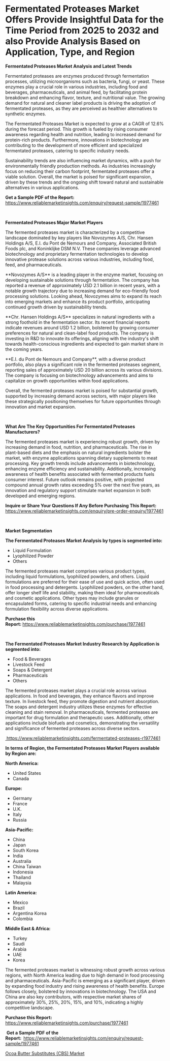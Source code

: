 <p><h1>Fermentated Proteases Market Offers Provide Insightful Data for the Time Period from 2025 to 2032 and also Provide Analysis Based on Application, Type, and Region</h1></p><p><strong>Fermentated Proteases Market Analysis and Latest Trends</strong></p>
<p><p>Fermentated proteases are enzymes produced through fermentation processes, utilizing microorganisms such as bacteria, fungi, or yeast. These enzymes play a crucial role in various industries, including food and beverages, pharmaceuticals, and animal feed, by facilitating protein breakdown and enhancing flavor, texture, and nutritional value. The growing demand for natural and cleaner label products is driving the adoption of fermentated proteases, as they are perceived as healthier alternatives to synthetic enzymes.</p><p>The Fermentated Proteases Market is expected to grow at a CAGR of 12.6% during the forecast period. This growth is fueled by rising consumer awareness regarding health and nutrition, leading to increased demand for protein-rich products. Furthermore, innovations in biotechnology are contributing to the development of more efficient and specialized fermentated proteases, catering to specific industry needs. </p><p>Sustainability trends are also influencing market dynamics, with a push for environmentally friendly production methods. As industries increasingly focus on reducing their carbon footprint, fermentated proteases offer a viable solution. Overall, the market is poised for significant expansion, driven by these trends and the ongoing shift toward natural and sustainable alternatives in various applications.</p></p>
<p><strong>Get a Sample PDF of the Report:&nbsp;</strong> <a href="https://www.reliablemarketinsights.com/enquiry/request-sample/1977461?utm_campaign=3558&utm_medium=2&utm_source=Github&utm_content=ia&utm_term=07042025&utm_id=fermentated-proteases">https://www.reliablemarketinsights.com/enquiry/request-sample/1977461</a></p>
<p>&nbsp;</p>
<p><strong>Fermentated Proteases Major Market Players</strong></p>
<p><p>The fermented proteases market is characterized by a competitive landscape dominated by key players like Novozymes A/S, Chr. Hansen Holdings A/S, E.I. du Pont de Nemours and Company, Associated British Foods plc, and Koninklijke DSM N.V. These companies leverage advanced biotechnology and proprietary fermentation technologies to develop innovative protease solutions across various industries, including food, feed, and pharmaceuticals.</p><p>**Novozymes A/S** is a leading player in the enzyme market, focusing on developing sustainable solutions through fermentation. The company has reported a revenue of approximately USD 2.1 billion in recent years, with a notable growth trajectory due to increasing demand for eco-friendly food processing solutions. Looking ahead, Novozymes aims to expand its reach into emerging markets and enhance its product portfolio, anticipating continued growth driven by sustainability trends.</p><p>**Chr. Hansen Holdings A/S** specializes in natural ingredients with a strong foothold in the fermentation sector. Its recent financial reports indicate revenues around USD 1.2 billion, bolstered by growing consumer preferences for natural and clean-label food products. The company is investing in R&D to innovate its offerings, aligning with the industry's shift towards health-conscious ingredients and expected to gain market share in the coming years.</p><p>**E.I. du Pont de Nemours and Company**, with a diverse product portfolio, also plays a significant role in the fermented proteases segment, reporting sales of approximately USD 20 billion across its various divisions. The company is focusing on biotechnology advancements and aims to capitalize on growth opportunities within food applications.</p><p>Overall, the fermented proteases market is poised for substantial growth, supported by increasing demand across sectors, with major players like these strategically positioning themselves for future opportunities through innovation and market expansion.</p></p>
<p>&nbsp;</p>
<p><strong>What Are The Key Opportunities For Fermentated Proteases Manufacturers?</strong></p>
<p><p>The fermented proteases market is experiencing robust growth, driven by increasing demand in food, nutrition, and pharmaceuticals. The rise in plant-based diets and the emphasis on natural ingredients bolster the market, with enzyme applications spanning dietary supplements to meat processing. Key growth trends include advancements in biotechnology, enhancing enzyme efficiency and sustainability. Additionally, increasing awareness of health benefits associated with fermented products fuels consumer interest. Future outlook remains positive, with projected compound annual growth rates exceeding 5% over the next five years, as innovation and regulatory support stimulate market expansion in both developed and emerging regions.</p></p>
<p><strong>Inquire or Share Your Questions If Any Before Purchasing This Report:</strong> <a href="https://www.reliablemarketinsights.com/enquiry/pre-order-enquiry/1977461?utm_campaign=3558&utm_medium=2&utm_source=Github&utm_content=ia&utm_term=07042025&utm_id=fermentated-proteases">https://www.reliablemarketinsights.com/enquiry/pre-order-enquiry/1977461</a></p>
<p>&nbsp;</p>
<p><strong>Market Segmentation</strong></p>
<p><strong>The Fermentated Proteases Market Analysis by types is segmented into:</strong></p>
<p><ul><li>Liquid Formulation</li><li>Lyophilized Powder</li><li>Others</li></ul></p>
<p><p>The fermented proteases market comprises various product types, including liquid formulations, lyophilized powders, and others. Liquid formulations are preferred for their ease of use and quick action, often used in food processing and detergents. Lyophilized powders, on the other hand, offer longer shelf life and stability, making them ideal for pharmaceuticals and cosmetic applications. Other types may include granules or encapsulated forms, catering to specific industrial needs and enhancing formulation flexibility across diverse applications.</p></p>
<p><strong>Purchase this Report:&nbsp;</strong><a href="https://www.reliablemarketinsights.com/purchase/1977461?utm_campaign=3558&utm_medium=2&utm_source=Github&utm_content=ia&utm_term=07042025&utm_id=fermentated-proteases">https://www.reliablemarketinsights.com/purchase/1977461</a></p>
<p>&nbsp;</p>
<p><strong>The Fermentated Proteases Market Industry Research by Application is segmented into:</strong></p>
<p><ul><li>Food & Beverages</li><li>Livestock Feed</li><li>Soaps & Detergent</li><li>Pharmaceuticals</li><li>Others</li></ul></p>
<p><p>The fermented proteases market plays a crucial role across various applications. In food and beverages, they enhance flavors and improve texture. In livestock feed, they promote digestion and nutrient absorption. The soaps and detergent industry utilizes these enzymes for effective cleaning and stain removal. In pharmaceuticals, fermented proteases are important for drug formulation and therapeutic uses. Additionally, other applications include biofuels and cosmetics, demonstrating the versatility and significance of fermented proteases across diverse sectors.</p></p>
<p><a href="https://www.reliablemarketinsights.com/fermentated-proteases-r1977461?utm_campaign=3558&utm_medium=2&utm_source=Github&utm_content=ia&utm_term=07042025&utm_id=fermentated-proteases">&nbsp;https://www.reliablemarketinsights.com/fermentated-proteases-r1977461</a></p>
<p><strong>In terms of Region, the Fermentated Proteases Market Players available by Region are:</strong></p>
<p>
    <p> <strong> North America: </strong>
        <ul>
            <li>United States</li>
            <li>Canada</li>
        </ul>
        </p> 
    <p> <strong> Europe: </strong>
        <ul>
            <li>Germany</li>
            <li>France</li>
            <li>U.K.</li>
            <li>Italy</li>
            <li>Russia</li>
        </ul>
        </p> 
    <p> <strong> Asia-Pacific: </strong>
        <ul>
            <li>China</li>
            <li>Japan</li>
            <li>South Korea</li>
            <li>India</li>
            <li>Australia</li>
            <li>China Taiwan</li>
            <li>Indonesia</li>
            <li>Thailand</li>
            <li>Malaysia</li>
        </ul>
        </p> 
    <p> <strong> Latin America: </strong>
        <ul>
            <li>Mexico</li>
            <li>Brazil</li>
            <li>Argentina Korea</li>
            <li>Colombia</li>
        </ul>
        </p> 
    <p> <strong> Middle East & Africa: </strong>
        <ul>
            <li>Turkey</li>
            <li>Saudi</li>
            <li>Arabia</li>
            <li>UAE</li>
            <li>Korea</li>
        </ul>
    </p>
    </p>
<p><p>The fermented proteases market is witnessing robust growth across various regions, with North America leading due to high demand in food processing and pharmaceuticals. Asia-Pacific is emerging as a significant player, driven by expanding food industry and rising awareness of health benefits. Europe follows closely, bolstered by innovations in biotechnology. The USA and China are also key contributors, with respective market shares of approximately 30%, 25%, 20%, 15%, and 10%, indicating a highly competitive landscape.</p></p>
<p><strong>Purchase this Report: </strong><a href="https://www.reliablemarketinsights.com/purchase/1977461?utm_campaign=3558&utm_medium=2&utm_source=Github&utm_content=ia&utm_term=07042025&utm_id=fermentated-proteases">https://www.reliablemarketinsights.com/purchase/1977461</a></p>
<p>&nbsp;<strong>Get a Sample PDF of the Report:&nbsp;&nbsp;</strong><a href="https://www.reliablemarketinsights.com/enquiry/request-sample/1977461?utm_campaign=3558&utm_medium=2&utm_source=Github&utm_content=ia&utm_term=07042025&utm_id=fermentated-proteases">https://www.reliablemarketinsights.com/enquiry/request-sample/1977461</a></p>
<p><strong></strong></p>
<p><p><a href="https://github.com/rigelciara0p/Market-Research-Report-List-1/blob/main/ocoa-butter-substitutes-cbs-market.md?utm_campaign=3558&utm_medium=2&utm_source=Github&utm_content=ia&utm_term=07042025&utm_id=fermentated-proteases">Ocoa Butter Substitutes (CBS) Market</a></p></p>